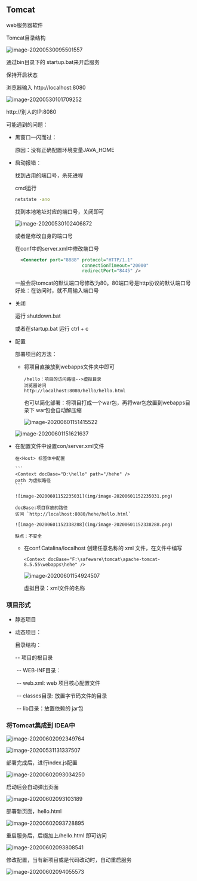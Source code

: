 ## Tomcat

web服务器软件

Tomcat目录结构

![image-20200530095501557](img/image-20200530095501557.png)

通过bin目录下的 startup.bat来开启服务

保持开启状态

浏览器输入 http://localhost:8080

![image-20200530101709252](img/image-20200530101709252.png)

http://别人的IP:8080

可能遇到的问题：

* 黑窗口一闪而过：
  
  原因：没有正确配置环境变量JAVA_HOME

* 启动报错：
  
  找到占用的端口号，杀死进程
  
  cmd运行
  
  ```cmd
  netstate -ano
  ```
  
  找到本地地址对应的端口号，关闭即可
  
  ![image-20200530102406872](img/image-20200530102406872.png)
  
    或者是修改自身的端口号
  
    在conf中的server.xml中修改端口号
  
  ```xml
    <Connector port="8888" protocol="HTTP/1.1"
                           connectionTimeout="20000"
                           redirectPort="8445" />
  ```
  
    一般会将tomcat的默认端口号修改为80。80端口号是http协议的默认端口号
    好处：在访问时，就不用输入端口号

* 关闭
  
  运行 shutdown.bat
  
  或者在startup.bat   运行 ctrl + c

* 配置
  
  部署项目的方法：
  
  * 将项目直接放到webapps文件夹中即可
    
    ```
    /hello：项目的访问路径-->虚拟目录
    浏览器访问
    http://localhost:8080/hello/hello.html
    ```
    
    也可以简化部署：将项目打成一个war包，再将war包放置到webapps目录下
    war包会自动解压缩
    
    ![image-20200601151415522](img/image-20200601151415522.png)
  
  ![image-20200601151621637](img/image-20200601151621637.png)

* 在配置文件中设置con/server.xml文件
  
      在<Host> 标签体中配置
      
      ```
      <Context docBase="D:\hello" path="/hehe" />
      path 为虚拟路径
      ```
      
      ![image-20200601152235031](img/image-20200601152235031.png)
      
      docBase:项目存放的路径
      访问 `http://localhost:8080/hehe/hello.html`
      
      ![image-20200601152338288](img/image-20200601152338288.png)
      
      缺点：不安全
  
  * 在conf.Catalina/localhost 创建任意名称的 xml 文件，在文件中编写
    
    ```
    <Context docBase="F:\safeware\tomcat\apache-tomcat-8.5.55\webapps\hehe" />
    ```
    
      ![image-20200601154924507](img/image-20200601154924507.png)
    
      虚拟目录：xml文件的名称

### 项目形式

* 静态项目

* 动态项目：
  
  目录结构：
  
  -- 项目的根目录
  
  ​    -- WEB-INF目录：
  
  ​        -- web.xml: web 项目核心配置文件
  
  ​        -- classes目录: 放置字节码文件的目录
  
  ​        -- lib目录：放置依赖的 jar包

### 将Tomcat集成到 IDEA中

![image-20200602092349764](img/image-20200602092349764.png)

![image-20200531131337507](img/image-20200531131337507.png)

部署完成后，进行index.js配置

![image-20200602093034250](img/image-20200602093034250.png)

启动后会自动弹出页面

![image-20200602093103189](img/image-20200602093103189.png)

部署新页面，hello.html

![image-20200602093728895](img/image-20200602093728895.png)

重启服务后，后缀加上/hello.html 即可访问

![image-20200602093808541](img/image-20200602093808541.png)

修改配置，当有新项目或是代码改动时，自动重启服务

![image-20200602094055573](img/image-20200602094055573.png)